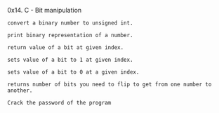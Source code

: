 0x14. C - Bit manipulation

    convert a binary number to unsigned int.

    print binary representation of a number.

    return value of a bit at given index.

    sets value of a bit to 1 at given index.

    sets value of a bit to 0 at a given index.

    returns number of bits you need to flip to get from one number to another.
   
    Crack the password of the program 
